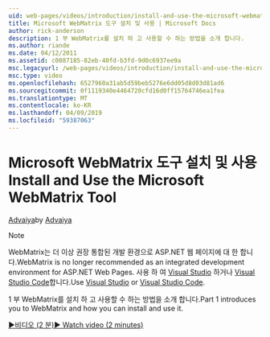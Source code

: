 ```yaml
---
uid: web-pages/videos/introduction/install-and-use-the-microsoft-webmatrix-tool
title: Microsoft WebMatrix 도구 설치 및 사용 | Microsoft Docs
author: rick-anderson
description: 1 부 WebMatrix를 설치 하 고 사용할 수 하는 방법을 소개 합니다.
ms.author: riande
ms.date: 04/12/2011
ms.assetid: c0087185-82eb-40fd-b3fd-9d0c6937ee9a
msc.legacyurl: /web-pages/videos/introduction/install-and-use-the-microsoft-webmatrix-tool
msc.type: video
ms.openlocfilehash: 6527960a31ab5d59beb5276e6dd05d8d03d81ad6
ms.sourcegitcommit: 0f1119340e4464720cfd16d0ff15764746ea1fea
ms.translationtype: MT
ms.contentlocale: ko-KR
ms.lasthandoff: 04/09/2019
ms.locfileid: "59387063"
---
```

# <a name="install-and-use-the-microsoft-webmatrix-tool"></a><span data-ttu-id="40c24-103">Microsoft WebMatrix 도구 설치 및 사용</span><span class="sxs-lookup"><span data-stu-id="40c24-103">Install and Use the Microsoft WebMatrix Tool</span></span>

<span data-ttu-id="40c24-104">[Advaiya](https://twitter.com/Advaiyasolns)</span><span class="sxs-lookup"><span data-stu-id="40c24-104">by [Advaiya](https://twitter.com/Advaiyasolns)</span></span>

> [!NOTE] 
> <span data-ttu-id="40c24-105">WebMatrix는 더 이상 권장 통합된 개발 환경으로 ASP.NET 웹 페이지에 대 한 합니다.</span><span class="sxs-lookup"><span data-stu-id="40c24-105">WebMatrix is no longer recommended as an integrated development environment for ASP.NET Web Pages.</span></span> <span data-ttu-id="40c24-106">사용 하 여 [Visual Studio](xref:aspnet/web-pages/overview/getting-started/program-asp-net-web-pages-in-visual-studio) 하거나 [Visual Studio Code](https://code.visualstudio.com/)합니다.</span><span class="sxs-lookup"><span data-stu-id="40c24-106">Use [Visual Studio](xref:aspnet/web-pages/overview/getting-started/program-asp-net-web-pages-in-visual-studio) or [Visual Studio Code](https://code.visualstudio.com/).</span></span>


<span data-ttu-id="40c24-107">1 부 WebMatrix를 설치 하 고 사용할 수 하는 방법을 소개 합니다.</span><span class="sxs-lookup"><span data-stu-id="40c24-107">Part 1 introduces you to WebMatrix and how you can install and use it.</span></span>

[<span data-ttu-id="40c24-108">&#9654;비디오 (2 분)</span><span class="sxs-lookup"><span data-stu-id="40c24-108">&#9654; Watch video (2 minutes)</span></span>](https://channel9.msdn.com/Blogs/ASP-NET-Site-Videos/install-and-use-the-microsoft-webmatrix-tool)
